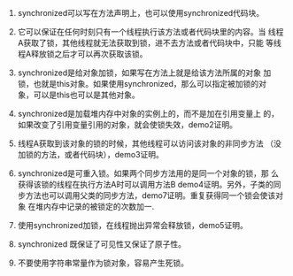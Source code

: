 1) synchronized可以写在方法声明上，也可以使用synchronized代码块。

2) 它可以保证在任何时刻只有一个线程执行该方法或者代码块里的内容。当
线程A获取了锁，其他线程就无法获取到锁，进不去方法或者代码块中，只能
等线程A释放锁之后才可以再次获取该锁。

3) synchronized是给对象加锁，如果写在方法上就是给该方法所属的对象
加锁，也就是this对象。如果使用synchronized，那么可以指定被加锁的对
象，可以是this也可以是其他对象。

4) synchronized是加载堆内存中对象的实例上的，而不是加在引用变量上
的，如果改变了引用变量引用的对象，就会使锁失效，demo2证明。

5) 线程A获取到该对象的锁的时候，其他线程可以访问该对象的非同步方法
（没加锁的方法，或者代码块），demo3证明。

6) synchronized是可重入锁。如果两个同步方法用的是同一个对象的锁，那
么获得该锁的线程在执行方法A时可以调用方法B demo4证明。另外，子类的同
步方法也可以调用父类的同步方法，demo7证明。重复获得同一个锁会使该对象
在堆内存中记录的被锁定的次数加一.

7) 使用synchronized加锁，在线程抛出异常会释放锁，demo5证明。

8) synchronized 既保证了可见性又保证了原子性。

9) 不要使用字符串常量作为锁对象，容易产生死锁。